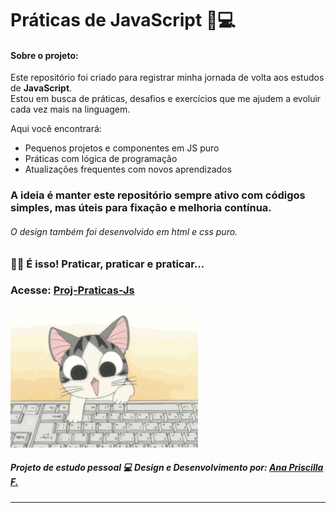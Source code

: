 # Práticas de JavaScript 🧠💻

#### Sobre o projeto:

Este repositório foi criado para registrar minha jornada de volta aos estudos de **JavaScript**.  
Estou em busca de práticas, desafios e exercícios que me ajudem a evoluir cada vez mais na linguagem.

Aqui você encontrará:

- Pequenos projetos e componentes em JS puro
- Práticas com lógica de programação
- Atualizações frequentes com novos aprendizados

### A ideia é manter este repositório sempre ativo com códigos simples, mas úteis para fixação e melhoria contínua.

###### O design também foi desenvolvido em html e css puro. 

### 🐱‍💻 É isso! Praticar, praticar e praticar...

### Acesse: <a href="https://anapriscilla.github.io/Proj-Praticas-Js/">Proj-Praticas-Js</a>

<img src="./src/assets/gifs/giphy.gif" alt="gatinho programando" width="300" />

##### Projeto de estudo pessoal 💻 Design e Desenvolvimento por: <a href="https://www.linkedin.com/in/anapriscilla/">Ana Priscilla F.</a> 

---
